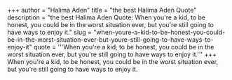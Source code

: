 +++
author = "Halima Aden"
title = "the best Halima Aden Quote"
description = "the best Halima Aden Quote: When you're a kid, to be honest, you could be in the worst situation ever, but you're still going to have ways to enjoy it."
slug = "when-youre-a-kid-to-be-honest-you-could-be-in-the-worst-situation-ever-but-youre-still-going-to-have-ways-to-enjoy-it"
quote = '''When you're a kid, to be honest, you could be in the worst situation ever, but you're still going to have ways to enjoy it.'''
+++
When you're a kid, to be honest, you could be in the worst situation ever, but you're still going to have ways to enjoy it.
